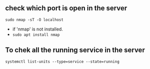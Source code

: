 ## check which port is open in the server

```
sudo nmap -sT -O localhost
```

- if 'nmap' is not installed.
- ``` sudo apt install nmap ```

## To chek all the running service in the server
```
systemctl list-units --type=service --state=running
```
